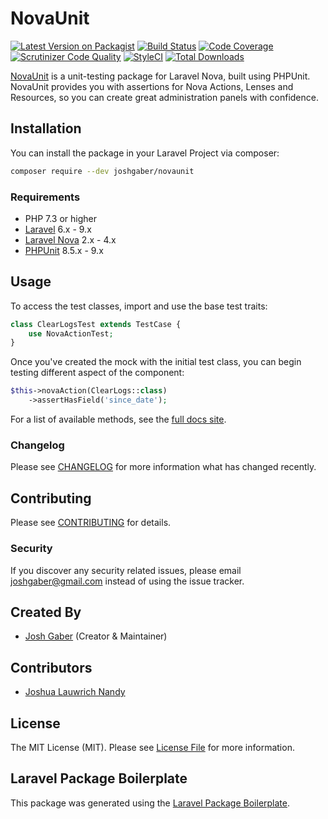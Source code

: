 # NovaUnit

[![Latest Version on Packagist](https://img.shields.io/packagist/v/joshgaber/novaunit.svg?style=flat-square)](https://packagist.org/packages/joshgaber/novaunit)
[![Build Status](https://travis-ci.org/joshgaber/NovaUnit.svg)](https://travis-ci.org/joshgaber/NovaUnit)
[![Code Coverage](https://scrutinizer-ci.com/g/joshgaber/novaunit/badges/coverage.png)](https://scrutinizer-ci.com/g/joshgaber/novaunit/)
[![Scrutinizer Code Quality](https://scrutinizer-ci.com/g/joshgaber/novaunit/badges/quality-score.png)](https://scrutinizer-ci.com/g/joshgaber/novaunit/)
[![StyleCI](https://github.styleci.io/repos/261879333/shield)](https://github.styleci.io/repos/261879333)
[![Total Downloads](https://img.shields.io/packagist/dt/joshgaber/novaunit.svg?style=flat-square)](https://packagist.org/packages/joshgaber/novaunit)

[NovaUnit](https://joshgaber.github.io/NovaUnit) is a unit-testing package for Laravel Nova, built using PHPUnit. NovaUnit provides you with assertions for Nova Actions, Lenses and Resources, so you can create great administration panels with confidence.

## Installation

You can install the package in your Laravel Project via composer:

```sh
composer require --dev joshgaber/novaunit
```

### Requirements

* PHP 7.3 or higher
* [Laravel](https://laravel.com/) 6.x - 9.x
* [Laravel Nova](https://nova.laravel.com/) 2.x - 4.x
* [PHPUnit](https://github.com/sebastianbergmann/phpunit) 8.5.x - 9.x

## Usage

To access the test classes, import and use the base test traits:

```php
class ClearLogsTest extends TestCase {
    use NovaActionTest;
}
```

Once you've created the mock with the initial test class, you can begin testing different aspect of the component:

```php
$this->novaAction(ClearLogs::class)
    ->assertHasField('since_date');
```

For a list of available methods, see the [full docs site](https://joshgaber.github.io/NovaUnit).

### Changelog

Please see [CHANGELOG](CHANGELOG.md) for more information what has changed recently.

## Contributing

Please see [CONTRIBUTING](CONTRIBUTING.md) for details.

### Security

If you discover any security related issues, please email joshgaber@gmail.com instead of using the issue tracker.

## Created By

* [Josh Gaber](https://github.com/joshgaber) (Creator & Maintainer)

## Contributors

* [Joshua Lauwrich Nandy](https://github.com/joshua060198)

## License

The MIT License (MIT). Please see [License File](LICENSE.md) for more information.

## Laravel Package Boilerplate

This package was generated using the [Laravel Package Boilerplate](https://laravelpackageboilerplate.com).
